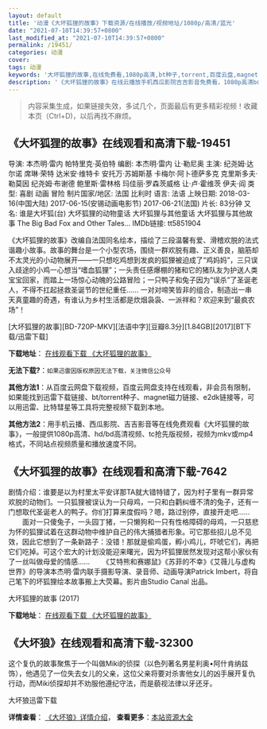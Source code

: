 ```yaml
---
layout: default
title: '动漫《大坏狐狸的故事》下载资源/在线播放/视频地址/1080p/高清/蓝光'
date: "2021-07-10T14:39:57+0800"
last_modified_at: "2021-07-10T14:39:57+0800"
permalink: /19451/
categories: 动漫
cover:
tags: 动漫
keywords: '大坏狐狸的故事,在线免费看,1080p高清,bt种子,torrent,百度云盘,magnet,磁力链,迅雷下载资源'
description: '《大坏狐狸的故事》在线云播放手机西瓜影院吉吉影音免费看，1080p高清bd/hd未删减完整版和tc抢先枪版，mkv/mp4格式，附带bt/torrent种子、magnet/磁力链、百度云盘、网盘资源迅雷下载链接'
---
```


>内容采集生成，如果链接失效，多试几个，页面最后有更多精彩视频！收藏本页（Ctrl+D)，以后再找不麻烦。


## 《大坏狐狸的故事》在线观看和高清下载-19451

导演: 本杰明·雷内 帕特里克·英伯特 编剧: 本杰明·雷内 让·勒尼奥 主演: 纪尧姆·达尔诺 席琳·荣特 达米安·维特卡 安托万·苏姆斯基 卡梅尔·阿卜德萨多克 克里斯多夫·勒莫因 纪尧姆·布谢德 鲍里斯·雷林格 玛佳丽·罗森茨威格 让·卢·霍维茨 伊夫·阎 类型: 喜剧 动画 冒险 制片国家/地区: 法国 比利时 语言: 法语 上映日期: 2018-03-16(中国大陆) 2017-06-15(安锡动画电影节) 2017-06-21(法国) 片长: 83分钟 又名: 谁是大坏狐(台) 大坏狐狸的动物童话 大坏狐狸与其他童话 大坏狐狸与其他故事 The Big Bad Fox and Other Tales… IMDb链接: tt5851904

《大坏狐狸的故事》改编自法国同名绘本，描绘了三段温馨有爱、滑稽欢脱的法式谐趣小故事。故事的舞台是一个小型农场，围绕一群欢脱有趣、正义善良，脑筋却不太灵光的小动物展开——一只想吃鸡想到发疯的狐狸被迫成了“鸡妈妈”，三只误入歧途的小鸡一心想当“嗜血狐狸”；一头责任感爆棚的猪和它的猪队友为护送人类宝宝回家，而踏上一场惊心动魄的公路冒险；一只鸭子和兔子因为“误杀”了圣诞老人，不得不扛起拯救圣诞节的世纪重任…… 一对对啼笑皆非的组合，制造出一串天真童趣的奇遇，有谁认为乡村生活都是炊烟袅袅、一派祥和？欢迎来到“最疯农场”！


[大坏狐狸的故事][BD-720P-MKV][法语中字][豆瓣8.3分][1.84GB][2017][BT下载/迅雷下载]

**下载地址**： [在线观看下载 《大坏狐狸的故事》](https://www.btdx8.com/torrent/dhhldgs_2017.html) 


**无法下载?**：`如果迅雷因版权原因无法下载，关注微信公众号 `

**其他方法1**：从百度云网盘下载视频，百度云网盘支持在线观看，非会员有限制，如果能找到迅雷下载链接、bt/torrent种子、magnet磁力链接、e2dk链接等，可以用迅雷、比特彗星等工具将完整视频下载到本地。

**其他方法2**：用手机云播、西瓜影院、吉吉影音等在线免费观看《大坏狐狸的故事》，一般提供1080p高清、hd/bd高清视频、tc抢先版视频，视频为mkv或mp4格式，不同站点视频质量和播放速度不同。


## 《大坏狐狸的故事》在线观看和高清下载-7642

剧情介绍：谁要是以为村里太平安详那TA就大错特错了，因为村子里有一群异常欢脱的动物们。一只狐狸被误认为一只母鸡，一只和白鹳纠缠不清的兔子，还有一门想取代圣诞老人的鸭子。你们打算来度假吗？嗯，路过别停，直接开走吧……  　　面对一只傻兔子，一头园丁猪，一只懒狗和一只有性格障碍的母鸡，一只慈悲为怀的狐狸试着在这群动物中维护自己的伟大捕猎者形象。可它那些招儿总不见效，因此它想到了一条新路子：没错！那就是偷鸡蛋，孵小鸡儿，吓唬它们，再把它们吃掉。可这个宏大的计划没能迎来曙光，因为坏狐狸居然发现对这帮小家伙有了一丝叫做母爱的情感……  　　《艾特熊和赛娜鼠》《苏菲的不幸》《艾薇儿与虚构世界》的导演本杰明·雷内联手摄影导演、录音师、动画导演Patrick Imbert，将自己笔下的坏狐狸绘本故事搬上大荧幕。影片由Studio Canal 出品。


大坏狐狸的故事 (2017)

**下载地址**： [在线观看下载 《大坏狐狸的故事》](https://www.btbtdy.me/btdy/dy11801.html) 


## 《大坏狼》在线观看和高清下载-32300

这个复仇的故事聚焦于一个叫做Miki的侦探（以色列著名男星利奥&bull;阿什肯纳兹　饰），他遇见了一位失去女儿的父亲，这位父亲将要对杀害他女儿的凶手展开复仇行动，而Miki侦探却并不劝服他遵纪守法，而是藐视法律以牙还牙。</span>


大坏狼迅雷下载

**详情查看**： [《大坏狼》详情介绍](/movie/32300/)， **查看更多**：[本站资源大全](/movie/t/all/)

